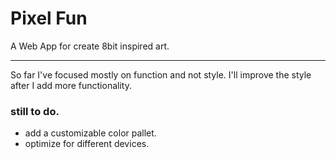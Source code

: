 # Pixel Fun
A Web App for create 8bit inspired art.
***
So far I've focused mostly on function and not style. I'll improve the style after I add more functionality.

### still to do.
* add a customizable color pallet.
* optimize for different devices.